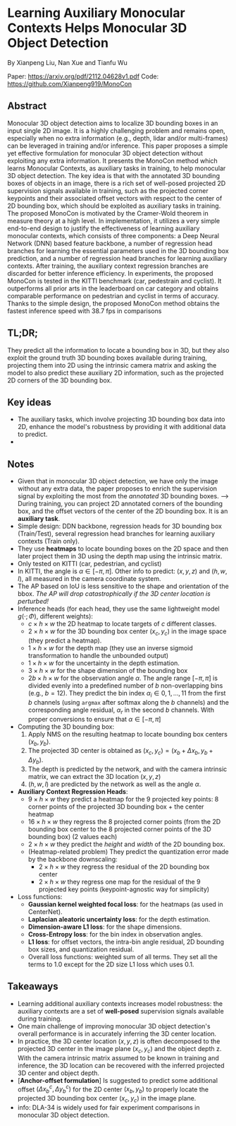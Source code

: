 # Learning Auxiliary Monocular Contexts Helps Monocular 3D Object Detection
By Xianpeng Liu, Nan Xue and Tianfu Wu

Paper: https://arxiv.org/pdf/2112.04628v1.pdf
Code: https://github.com/Xianpeng919/MonoCon
## Abstract
Monocular 3D object detection aims to localize 3D bounding boxes in an input single 2D image. It is a highly challenging problem and remains open, especially when no extra information (e.g., depth, lidar and/or multi-frames) can be leveraged in training and/or inference. This paper proposes a simple yet effective formulation for monocular 3D object detection without exploiting any extra information. It presents the MonoCon method which learns Monocular Contexts, as auxiliary tasks in training, to help monocular 3D object detection. The key idea is that with the annotated 3D bounding boxes of objects in an image, there is a rich set of well-posed projected 2D supervision signals available in training, such as the projected corner keypoints and their associated offset vectors with respect to the center of 2D bounding box, which should be exploited as auxiliary tasks in training. The proposed MonoCon is motivated by the Cramer-Wold theorem in measure theory at a high level. In implementation, it utilizes a very simple end-to-end design to justify the effectiveness of learning auxiliary monocular contexts, which consists of three components: a Deep Neural Network (DNN) based feature backbone, a number of regression head branches for learning the essential parameters used in the 3D bounding box prediction, and a number of regression head branches for learning auxiliary contexts. After training, the auxiliary context regression branches are discarded for better inference efficiency. In experiments, the proposed MonoCon is tested in the KITTI benchmark (car, pedestrain and cyclist). It outperforms all prior arts in the leaderboard on car category and obtains comparable performance on pedestrian and cyclist in terms of accuracy. Thanks to the simple design, the proposed MonoCon method obtains the fastest inference speed with 38.7 fps in comparisons

## TL;DR;
They predict all the information to locate a bounding box in 3D, but they also exploit the ground truth 3D bounding boxes available during training, projecting them into 2D using the intrinsic camera matrix and asking the model to also predict these auxiliary 2D information, such as the projected 2D corners of the 3D bounding box.

## Key ideas
- The auxiliary tasks, which involve projecting 3D bounding box data into 2D, enhance the model's robustness by providing it with additional data to predict.
- 

## Notes
- Given that in monocular 3D object detection, we have only the image without any extra data, the paper proposes to enrich the supervision signal by exploiting the most from the _annotated_ 3D bounding boxes. --> During training, you can project 2D annotated corners of the bounding box, and the offset vectors of the center of the 2D bounding box. It is an **auxiliary task**.
- Simple design: DDN backbone, regression heads for 3D bounding box (Train/Test), several regression head branches for learning auxiliary contexts (Train only).
- They use **heatmaps** to locate bounding boxes on the 2D space and then later project them in 3D using the depth map using the intrinsic matrix.
- Only tested on KITTI (car, pedestrian, and cyclist)
- In KITTI, the angle is $\alpha \in [−\pi, \pi]$. Other info to predict: $(x,y,z)$ and $(h,w,l)$, all measured in the camera coordinate system.
- The AP based on IoU is less sensitive to the shape and orientation of the bbox. *The AP will drop catastrophically if the 3D center location is perturbed!*
- Inference heads (for each head, they use the same lightweight model $g(\cdot;\Phi)$, different weights):
  - $c \times h \times w$ the 2D heatmap to locate targets of $c$ different classes.
  - $2 \times h \times w$ for the 3D bounding box center $(x_c,y_c)$ in the image space (they predict a heatmap).
  - $1 \times h \times w$ for the depth map (they use an inverse sigmoid transformation to handle the unbounded output)
  - $1 \times h \times w$ for the uncertainty in the depth estimation.
  - $3 \times h \times w$ for the shape dimension of the bounding box
  - $2b \times h \times w$ for the observation angle $\alpha$. The angle range $[-\pi,\pi]$ is divided evenly into a predefined number of $b$ non-overlapping bins (e.g., $b=12$). They predict the bin index $\alpha_i \in {0,1,\dots,11}$ from the first $b$ channels (using ``argmax`` after softmax along the $b$ channels) and the corresponding angle residual, $\alpha_r$ in the second $b$ channels. With proper conversions to ensure that $\alpha \in [-\pi,\pi]$
- Computing the 3D bounding box:
  1. Apply NMS on the resulting heatmap to locate bounding box centers $(x_b, y_b)$.
  2. The projected 3D center is obtained as $(x_c,y_c) = (x_b+\Delta{x_b},y_b+\Delta{y_b})$.
  3. The depth is predicted by the network, and with the camera intrinsic matrix, we can extract the 3D location $(x,y,z)$
  4. $(h,w,l)$ are predicted by the network as well as the angle $\alpha$.
- **Auxiliary Context Regression Heads**:
  - $9 \times h \times w$ they predict a heatmap for the 9 projected key points: 8 corner points of the projected 3D bounding box + the center heatmap
  - $16 \times h \times w$ they regress the 8 projected corner points (from the 2D bounding box center to the 8 projected corner points of the 3D bounding box) (2 values each)
  - $2 \times h \times w$ they predict the _height_ and _width_ of the 2D bounding box.
  - (Heatmap-related problem) They predict the quantization error made by the backbone downscaling:
    - $2 \times h \times w$ they regress the residual of the 2D bounding box center
    - $2 \times h \times w$ they regress one map for the residual of the 9 projected key points (keypoint-agnostic way for simplicity)
- Loss functions:
  - **Gaussian kernel weighted focal loss**: for the heatmaps (as used in CenterNet).
  - **Laplacian aleatoric uncertainty loss**: for the depth estimation.
  - **Dimension-aware L1 loss**: for the shape dimensions.
  - **Cross-Entropy loss**: for the bin index in observation angles.
  - **L1 loss**: for offset vectors, the intra-bin angle residual, 2D bounding box sizes, and quantization residual.
  - Overall loss functions: weighted sum of all terms. They set all the terms to $1.0$ except for the 2D size L1 loss which uses 0.1.
## Takeaways
- Learning additional auxiliary contexts increases model robustness: the auxiliary contexts are a set of **well-posed** supervision signals available during training.
- One main challenge of improving monocular 3D object detection's overall performance is in accurately inferring the 3D center location.
- In practice, the 3D center location $(x, y, z)$ is often decomposed to the projected 3D center in the image plane $(x_c, y_c)$ and the object depth z. With the camera intrinsic matrix assumed to be known in training and inference, the 3D location can be recovered with the inferred projected 3D center and object depth.
- [**Anchor-offset formulation**] Is suggested to predict some additional offset $(\Delta{x}_b^c,\Delta{y}_b^c)$ for the 2D center $(x_b, y_b)$ to properly locate the projected 3D bounding box center $(x_c,y_c)$ in the image plane.
- info: DLA-34 is widely used for fair experiment comparisons in monocular 3D object detection.
